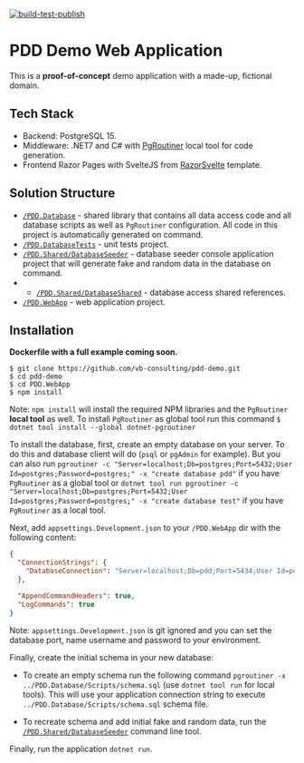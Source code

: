 [![build-test-publish](https://github.com/vb-consulting/pdd-demo/actions/workflows/build-test-publish.yml/badge.svg)](https://github.com/vb-consulting/pdd-demo/actions/workflows/build-test-publish.yml)

# PDD Demo Web Application

This is a **proof-of-concept** demo application with a made-up, fictional domain.

## Tech Stack

- Backend: PostgreSQL 15.
- Middleware: .NET7 and C# with [PgRoutiner](https://github.com/vb-consulting/PgRoutiner) local tool for code generation.
- Frontend Razor Pages with SvelteJS from [RazorSvelte](https://github.com/vb-consulting/RazorSvelte) template.

## Solution Structure

- [`/PDD.Database`](/PDD.Database) - shared library that contains all data access code and all database scripts as well as `PgRoutiner` configuration. All code in this project is automatically generated on command.
- [`/PDD.DatabaseTests`](/PDD.DatabaseTests) - unit tests project.
- [`/PDD.Shared/DatabaseSeeder`](/PDD.Shared/DatabaseSeeder) - database seeder console application project that will generate fake and random data in the database on command.
- - [`/PDD.Shared/DatabaseShared`](/PDD.Shared/DatabaseShared) - database access shared references.
- [`/PDD.WebApp`](/PDD.WebApp) - web application project.

## Installation

**Dockerfile with a full example coming soon.**

```
$ git clone https://github.com/vb-consulting/pdd-demo.git
$ cd pdd-demo
$ cd PDD.WebApp
$ npm install
```

Note: `npm install` will install the required NPM libraries and the `PgRoutiner` **local tool** as well. To install `PgRoutiner` as global tool run this command `$ dotnet tool install --global dotnet-pgroutiner`

To install the database, first, create an empty database on your server. To do this and database client will do (`psql` or `pgAdmin` for example). But you can also run `pgroutiner -c "Server=localhost;Db=postgres;Port=5432;User Id=postgres;Password=postgres;" -x "create database pdd"` if you have `PgRoutiner` as a global tool or `dotnet tool run pgroutiner -c "Server=localhost;Db=postgres;Port=5432;User Id=postgres;Password=postgres;" -x "create database test"` if you have `PgRoutiner` as a local tool.

Next, add `appsettings.Development.json` to your `/PDD.WebApp` dir with the following content:

```json
{
  "ConnectionStrings": {
    "DatabaseConnection": "Server=localhost;Db=pdd;Port=5434;User Id=postgres;Password=postgres;"
  },

  "AppendCommandHeaders": true,
  "LogCommands": true
}
```

Note: `appsettings.Development.json` is git ignored and you can set the database port, name username and password to your environment.

Finally, create the initial schema in your new database:

- To create an empty schema run the following command `pgroutiner -x ../PDD.Database/Scripts/schema.sql` (use `dotnet tool run` for local tools). This will use your application connection string to execute `../PDD.Database/Scripts/schema.sql` schema file.

- To recreate schema and add initial fake and random data, run the [`/PDD.Shared/DatabaseSeeder`](/PDD.Shared/DatabaseSeeder) command line tool.

Finally, run the application `dotnet run`.
